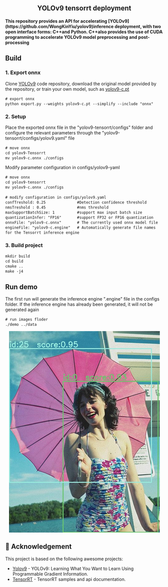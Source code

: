 <center>
<h2> YOLOv9 tensorrt deployment </h2>
</center>

<h4>This repository provides an API for accelerating [YOLOv9](https://github.com/WongKinYiu/yolov9)inference deployment, with two open interface forms: C++and Python. C++also provides the use of CUDA programming to accelerate YOLOv9 model preprocessing and post-processing </h4>

## Build

<h3> 1. Export onnx </h3>

Clone [YOLOv9](https://github.com/WongKinYiu/yolov9) code repository, download the original model provided by the repository, or train your own model, such as [yolov9-c.pt](https://objects.githubusercontent.com/github-production-release-asset-2e65be/759338070/c8ca43f2-0d2d-4aa3-a074-426505bfbfb1?X-Amz-Algorithm=AWS4-HMAC-SHA256&X-Amz-Credential=AKIAVCODYLSA53PQK4ZA%2F20240223%2Fus-east-1%2Fs3%2Faws4_request&X-Amz-Date=20240223T073054Z&X-Amz-Expires=300&X-Amz-Signature=db76944695e398168b222b502bb019a301336e5b5dc74db31604699b8f837a9b&X-Amz-SignedHeaders=host&actor_id=45328395&key_id=0&repo_id=759338070&response-content-disposition=attachment%3B%20filename%3Dyolov9-c.pt&response-content-type=application%2Foctet-stream)

``` shell
# export onnx
python export.py --weights yolov9-c.pt --simplify --include "onnx"
```

<h3> 2. Setup </h3>

Place the exported onnx file in the "yolov9-tensorrt/configs" folder and configure the relevant parameters through the "yolov9-tensorrt/configs/yolov9.yaml" file
``` shell
# move onnx
cd yolov9-Tensorrt
mv yolov9-c.onnx ./configs
```

Modify parameter configuration in configs/yolov9-yaml
``` shell
# move onnx
cd yolov9-tensorrt
mv yolov9-c.onnx ./configs

# modify configuration in configs/yolov9.yaml
confTreshold: 0.25              #Detection confidence threshold
nmsTreshold : 0.45              #nms threshold
maxSupportBatchSize: 1          #support max input batch size
quantizationInfer: "FP16"       #support FP32 or FP16 quantization
onnxFile: "yolov9-c.onnx"       # The currently used onnx model file
engineFile: "yolov9-c.engine"   # Automatically generate file names for the Tensorrt inference engine
```

<h3> 3. Build project </h3>

``` shell
mkdir build
cd build
cmake ..
make -j4
```

## Run demo
The first run will generate the inference engine ".engine" file in the configs folder. If the inference engine has already been generated, it will not be generated again
``` shell
# run images floder
./demo ../data
```
<div align="center">

 ![图片](result/000000000036.jpg)
</div>

## 👏 Acknowledgement

This project is based on the following awesome projects:
- [Yolov9](https://github.com/WongKinYiu/yolov9) - YOLOv9: Learning What You Want to Learn Using Programmable Gradient Information.
- [TensorRT](https://github.com/NVIDIA/TensorRT/tree/release/8.6/samples) - TensorRT samples and api documentation.
